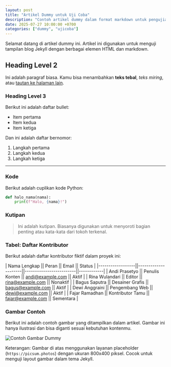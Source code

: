 ```yaml
---
layout: post
title: "Artikel Dummy untuk Uji Coba"
description: "Contoh artikel dummy dalam format markdown untuk pengujian tampilan dan struktur pada tema Jekyll."
date: 2025-07-27 10:00:00 +0700
categories: ["dummy", "ujicoba"]
---
```


Selamat datang di artikel dummy ini. Artikel ini digunakan untuk menguji tampilan blog Jekyll dengan berbagai elemen HTML dan markdown.

## Heading Level 2

Ini adalah paragraf biasa. Kamu bisa menambahkan **teks tebal**, *teks miring*, atau [tautan ke halaman lain](https://febriaanisa.github.io/profil/Hallo-artikel-pertama).

### Heading Level 3

Berikut ini adalah daftar bullet:

- Item pertama
- Item kedua
- Item ketiga

Dan ini adalah daftar bernomor:

1. Langkah pertama
2. Langkah kedua
3. Langkah ketiga

---

### Kode

Berikut adalah cuplikan kode Python:

```python
def halo_nama(nama):
    print(f"Halo, {nama}!")
```

### Kutipan

>Ini adalah kutipan. Biasanya digunakan untuk menyoroti bagian penting atau kata-kata dari tokoh terkenal.

### Tabel: Daftar Kontributor

Berikut adalah daftar kontributor fiktif dalam proyek ini:

| Nama Lengkap     || Peran               || Email                   || Status     |
|------------------||---------------------||-------------------------||------------|
| Andi Prasetyo    || Penulis Konten      || andi@example.com        || Aktif      |
| Rina Wulandari   || Editor              || rina@example.com        || Nonaktif   |
| Bagus Saputra    || Desainer Grafis     || bagus@example.com       || Aktif      |
| Dewi Anggraini   || Pengembang Web      || dewi@example.com        || Aktif      |
| Fajar Ramadhan   || Kontributor Tamu    || fajar@example.com       || Sementara  |

### Gambar Contoh

Berikut ini adalah contoh gambar yang ditampilkan dalam artikel. Gambar ini hanya ilustrasi dan bisa diganti sesuai kebutuhan kontenmu.

![Contoh Gambar Dummy](https://picsum.photos/800/400)

Keterangan: Gambar di atas menggunakan layanan placeholder (`https://picsum.photos`) dengan ukuran 800x400 piksel. Cocok untuk menguji layout gambar dalam tema Jekyll.


